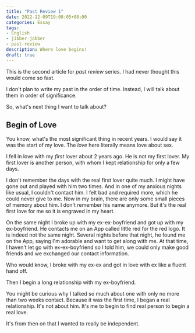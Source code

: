 ```yaml
---
title: "Past Review 1"
date: 2022-12-09T19:00:05+08:00
categories: Essay
tags:
- English
- jibber-jabber
- past-review
description: Where love begins!
draft: true
---
```

This is the second article for *past review* series. I had never thought
this would come so fast.

I don't plan to write my past in the order of time. Instead, I will talk
about them in order of significance.

So, what's next thing I want to talk about?

## Begin of Love

You know, what's the most significant thing in recent years. I would say
it was the start of my love. The *love* here literally means love about
sex.

I fell in love with my *first* lover about 2 years ago. He is not my
first lover. My first lover is another person, with whom I kept
relationship for only a few days.

I don't remember the days with the real first lover quite much. I might
have gone out and played with him two times. And in one of my anxious
nights like usual, I couldn't contact him. I felt bad and required more,
which he could never give to me. Now in my brain, there are only some
small pieces of memory about him. I don't remember his name anymore. But
it's the real first love for me so it is engraved in my heart.

On the same night I broke up with my ex-ex-boyfriend and got up with my
ex-boyfriend. He contacts me on an App called little red for the red
logo. It is indeed not the same night. Several nights before that night,
he found me on the App, saying I'm adorable and want to get along with
me. At that time, I haven't let go with ex-ex-boyfriend so I told him,
we could only make good friends and we exchanged our contact
information.

Who would know, I broke with my ex-ex and got in love with ex like a
fluent hand off.

Then I begin a long relationship with my ex-boyfriend.

You might be curious why I talked so much about one with only no more
than two weeks contact. Because it was the first time, I began a real
relationship. It's not about him. It's me to begin to find real person
to begin a real love.

It's from then on that I wanted to really be independent.
